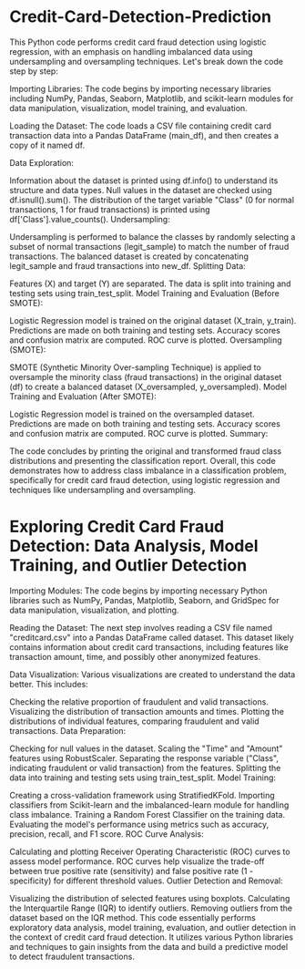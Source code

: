 # Credit-Card-Detection-Prediction

This Python code performs credit card fraud detection using logistic regression, with an emphasis on handling imbalanced data using undersampling and oversampling techniques. Let's break down the code step by step:

Importing Libraries: The code begins by importing necessary libraries including NumPy, Pandas, Seaborn, Matplotlib, and scikit-learn modules for data manipulation, visualization, model training, and evaluation.

Loading the Dataset: The code loads a CSV file containing credit card transaction data into a Pandas DataFrame (main_df), and then creates a copy of it named df.

Data Exploration:

Information about the dataset is printed using df.info() to understand its structure and data types.
Null values in the dataset are checked using df.isnull().sum().
The distribution of the target variable "Class" (0 for normal transactions, 1 for fraud transactions) is printed using df['Class'].value_counts().
Undersampling:

Undersampling is performed to balance the classes by randomly selecting a subset of normal transactions (legit_sample) to match the number of fraud transactions.
The balanced dataset is created by concatenating legit_sample and fraud transactions into new_df.
Splitting Data:

Features (X) and target (Y) are separated.
The data is split into training and testing sets using train_test_split.
Model Training and Evaluation (Before SMOTE):

Logistic Regression model is trained on the original dataset (X_train, y_train).
Predictions are made on both training and testing sets.
Accuracy scores and confusion matrix are computed.
ROC curve is plotted.
Oversampling (SMOTE):

SMOTE (Synthetic Minority Over-sampling Technique) is applied to oversample the minority class (fraud transactions) in the original dataset (df) to create a balanced dataset (X_oversampled, y_oversampled).
Model Training and Evaluation (After SMOTE):

Logistic Regression model is trained on the oversampled dataset.
Predictions are made on both training and testing sets.
Accuracy scores and confusion matrix are computed.
ROC curve is plotted.
Summary:

The code concludes by printing the original and transformed fraud class distributions and presenting the classification report.
Overall, this code demonstrates how to address class imbalance in a classification problem, specifically for credit card fraud detection, using logistic regression and techniques like undersampling and oversampling.



# Exploring Credit Card Fraud Detection: Data Analysis, Model Training, and Outlier Detection

Importing Modules: The code begins by importing necessary Python libraries such as NumPy, Pandas, Matplotlib, Seaborn, and GridSpec for data manipulation, visualization, and plotting.

Reading the Dataset: The next step involves reading a CSV file named "creditcard.csv" into a Pandas DataFrame called dataset. This dataset likely contains information about credit card transactions, including features like transaction amount, time, and possibly other anonymized features.

Data Visualization: Various visualizations are created to understand the data better. This includes:

Checking the relative proportion of fraudulent and valid transactions.
Visualizing the distribution of transaction amounts and times.
Plotting the distributions of individual features, comparing fraudulent and valid transactions.
Data Preparation:

Checking for null values in the dataset.
Scaling the "Time" and "Amount" features using RobustScaler.
Separating the response variable ("Class", indicating fraudulent or valid transaction) from the features.
Splitting the data into training and testing sets using train_test_split.
Model Training:

Creating a cross-validation framework using StratifiedKFold.
Importing classifiers from Scikit-learn and the imbalanced-learn module for handling class imbalance.
Training a Random Forest Classifier on the training data.
Evaluating the model's performance using metrics such as accuracy, precision, recall, and F1 score.
ROC Curve Analysis:

Calculating and plotting Receiver Operating Characteristic (ROC) curves to assess model performance.
ROC curves help visualize the trade-off between true positive rate (sensitivity) and false positive rate (1 - specificity) for different threshold values.
Outlier Detection and Removal:

Visualizing the distribution of selected features using boxplots.
Calculating the Interquartile Range (IQR) to identify outliers.
Removing outliers from the dataset based on the IQR method.
This code essentially performs exploratory data analysis, model training, evaluation, and outlier detection in the context of credit card fraud detection. It utilizes various Python libraries and techniques to gain insights from the data and build a predictive model to detect fraudulent transactions.
